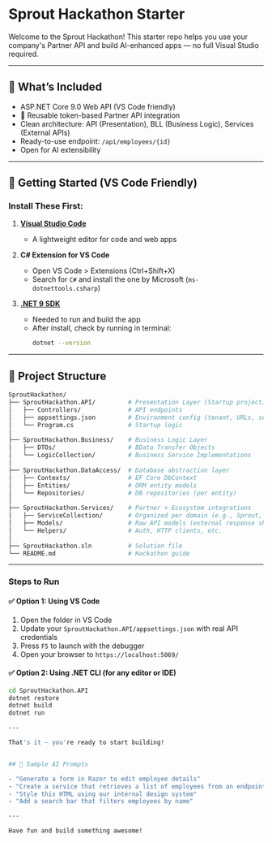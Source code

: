 # Sprout Hackathon Starter

Welcome to the Sprout Hackathon! This starter repo helps you use your company's Partner API and build AI-enhanced apps — no full Visual Studio required.

---

## 🧰 What’s Included

- ASP.NET Core 9.0 Web API (VS Code friendly)
- 🔁 Reusable token-based Partner API integration
- Clean architecture: API (Presentation), BLL (Business Logic), Services (External APIs)
- Ready-to-use endpoint: `/api/employees/{id}`
- Open for AI extensibility

---
## 🚀 Getting Started (VS Code Friendly)

### Install These First:
1. **[Visual Studio Code](https://code.visualstudio.com/)**  
   - A lightweight editor for code and web apps

2. **C# Extension for VS Code**  
   - Open VS Code > Extensions (Ctrl+Shift+X)  
   - Search for `C#` and install the one by Microsoft (`ms-dotnettools.csharp`)

3. **[.NET 9 SDK](https://dotnet.microsoft.com/en-us/download/dotnet/9.0)**  
   - Needed to run and build the app  
   - After install, check by running in terminal:  
     ```bash
     dotnet --version
     ```

---

## 📁 Project Structure

```bash
SproutHackathon/
├── SproutHackathon.API/         # Presentation Layer (Startup project)
│   ├── Controllers/             # API endpoints
│   ├── appsettings.json         # Environment config (tenant, URLs, secrets)
│   └── Program.cs               # Startup logic
│
├── SproutHackathon.Business/    # Business Logic Layer
│   ├── DTOs/                    # BData Transfer Objects
│   └── LogicCollection/         # Business Service Implementations
│
├── SproutHackathon.DataAccess/  # Database abstraction layer
│   ├── Contexts/                # EF Core DbContext
│   ├── Entities/                # ORM entity models
│   └── Repositories/            # DB repositories (per entity)
│
├── SproutHackathon.Services/    # Partner + Ecosystem integrations
│   ├── ServiceCollection/       # Organized per domain (e.g., Sprout, Ecosystem)
│   ├── Models/                  # Raw API models (external response shape)
│   └── Helpers/                 # Auth, HTTP clients, etc.
│
├── SproutHackathon.sln          # Solution file
└── README.md                    # Hackathon guide
```

---

### Steps to Run

#### ✅ Option 1: Using **VS Code**

1. Open the folder in VS Code
2. Update your `SproutHackathon.API/appsettings.json` with real API credentials
3. Press `F5` to launch with the debugger
4. Open your browser to `https://localhost:5069/`

#### ✅ Option 2: Using **.NET CLI** (for any editor or IDE)

```bash
cd SproutHackathon.API
dotnet restore
dotnet build
dotnet run

---

That's it — you're ready to start building!


## 🧠 Sample AI Prompts

- "Generate a form in Razor to edit employee details"
- "Create a service that retrieves a list of employees from an endpoint"
- "Style this HTML using our internal design system"
- "Add a search bar that filters employees by name"

---

Have fun and build something awesome!
